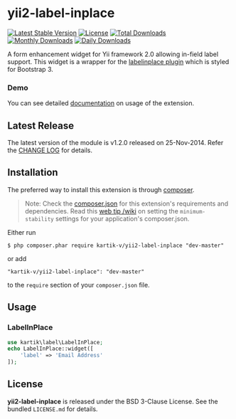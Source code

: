 yii2-label-inplace
=================

[![Latest Stable Version](https://poser.pugx.org/kartik-v/yii2-label-inplace/v/stable.svg)](https://packagist.org/packages/kartik-v/yii2-label-inplace)
[![License](https://poser.pugx.org/kartik-v/yii2-label-inplace/license.svg)](https://packagist.org/packages/kartik-v/yii2-label-inplace)
[![Total Downloads](https://poser.pugx.org/kartik-v/yii2-label-inplace/downloads.svg)](https://packagist.org/packages/kartik-v/yii2-label-inplace)
[![Monthly Downloads](https://poser.pugx.org/kartik-v/yii2-label-inplace/d/monthly.png)](https://packagist.org/packages/kartik-v/yii2-label-inplace)
[![Daily Downloads](https://poser.pugx.org/kartik-v/yii2-label-inplace/d/daily.png)](https://packagist.org/packages/kartik-v/yii2-label-inplace)

A form enhancement widget for Yii framework 2.0 allowing in-field label support. This widget is a wrapper for the 
[labelinplace plugin](https://github.com/andreapace/labelinplace) which is styled for Bootstrap 3. 

### Demo
You can see detailed [documentation](http://demos.krajee.com/label-inplace) on usage of the extension.

## Latest Release
The latest version of the module is v1.2.0 released on 25-Nov-2014. Refer the [CHANGE LOG](https://github.com/kartik-v/yii2-label-inplace/blob/master/CHANGE.md) for details.

## Installation

The preferred way to install this extension is through [composer](http://getcomposer.org/download/).

> Note: Check the [composer.json](https://github.com/kartik-v/yii2-label-inplace/blob/master/composer.json) for this extension's requirements and dependencies. 
Read this [web tip /wiki](http://webtips.krajee.com/setting-composer-minimum-stability-application/) on setting the `minimum-stability` settings for your application's composer.json.

Either run

```
$ php composer.phar require kartik-v/yii2-label-inplace "dev-master"
```

or add

```
"kartik-v/yii2-label-inplace": "dev-master"
```

to the ```require``` section of your `composer.json` file.

## Usage

### LabelInPlace

```php
use kartik\label\LabelInPlace;
echo LabelInPlace::widget([
    'label' => 'Email Address'
]); 
```

## License

**yii2-label-inplace** is released under the BSD 3-Clause License. See the bundled `LICENSE.md` for details.